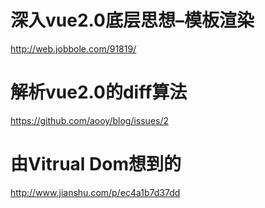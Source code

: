 # 深入vue2.0底层思想–模板渲染

http://web.jobbole.com/91819/

# 解析vue2.0的diff算法

https://github.com/aooy/blog/issues/2

# 由Vitrual Dom想到的

http://www.jianshu.com/p/ec4a1b7d37dd
